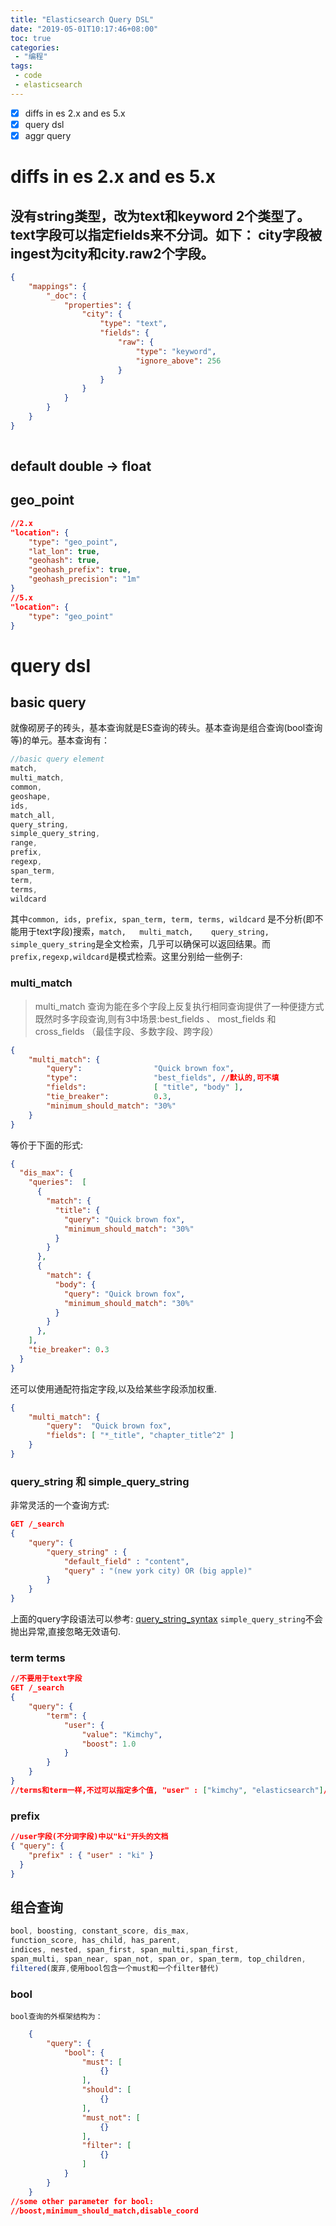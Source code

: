 ```yaml
---
title: "Elasticsearch Query DSL"
date: "2019-05-01T10:17:46+08:00"
toc: true
categories:
 - "编程"
tags:
 - code
 - elasticsearch
---
```


* [x] diffs in es 2.x and es 5.x
* [x] query dsl
* [x] aggr query

# diffs in es 2.x and es 5.x

## 没有string类型，改为text和keyword 2个类型了。text字段可以指定fields来不分词。如下： city字段被ingest为city和city.raw2个字段。
   
```json
{
    "mappings": {
        "_doc": {
            "properties": {
                "city": {
                    "type": "text",
                    "fields": {
                        "raw": {
                            "type": "keyword",
                            "ignore_above": 256
                        }
                    }
                }
            }
        }
    }
}
  
```
## default double -> float
## geo_point
```json
//2.x
"location": {
    "type": "geo_point",
    "lat_lon": true,
    "geohash": true,
    "geohash_prefix": true,
    "geohash_precision": "1m"
}
//5.x
"location": {
    "type": "geo_point"
}
```

# query dsl
## basic query
就像砌房子的砖头，基本查询就是ES查询的砖头。基本查询是组合查询(bool查询等)的单元。基本查询有：

```js
//basic query element
match,
multi_match,
common,
geoshape,
ids,
match_all,
query_string,
simple_query_string,
range,
prefix,
regexp,
span_term, 
term,
terms,
wildcard
```
其中`common, ids, prefix, span_term, term, terms, wildcard` 是不分析(即不能用于text字段)搜索，`match,	multi_match,	query_string,	simple_query_string`是全文检索，几乎可以确保可以返回结果。而`prefix,regexp,wildcard`是模式检索。这里分别给一些例子:

### multi_match
> multi_match 查询为能在多个字段上反复执行相同查询提供了一种便捷方式
既然时多字段查询,则有3中场景:best_fields 、 most_fields 和 cross_fields （最佳字段、多数字段、跨字段）
```json
{
    "multi_match": {
        "query":                "Quick brown fox",
        "type":                 "best_fields", //默认的,可不填
        "fields":               [ "title", "body" ],
        "tie_breaker":          0.3,
        "minimum_should_match": "30%" 
    }
}
```
等价于下面的形式:
```json
{
  "dis_max": {
    "queries":  [
      {
        "match": {
          "title": {
            "query": "Quick brown fox",
            "minimum_should_match": "30%"
          }
        }
      },
      {
        "match": {
          "body": {
            "query": "Quick brown fox",
            "minimum_should_match": "30%"
          }
        }
      },
    ],
    "tie_breaker": 0.3
  }
}

```
还可以使用通配符指定字段,以及给某些字段添加权重.
```json
{
    "multi_match": {
        "query":  "Quick brown fox",
        "fields": [ "*_title", "chapter_title^2" ] 
    }
}

```


### query_string 和  simple_query_string
非常灵活的一个查询方式:
```json
GET /_search
{
    "query": {
        "query_string" : {
            "default_field" : "content",
            "query" : "(new york city) OR (big apple)" 
        }
    }
}

```
上面的query字段语法可以参考: [query_string_syntax](https://www.elastic.co/guide/en/elasticsearch/reference/current/query-dsl-query-string-query.html#query-string-syntax)
`simple_query_string`不会抛出异常,直接忽略无效语句.
### term terms
```json
//不要用于text字段
GET /_search
{
    "query": {
        "term": {
            "user": {
                "value": "Kimchy",
                "boost": 1.0
            }
        }
    }
}
//terms和term一样,不过可以指定多个值, "user" : ["kimchy", "elasticsearch"]// 返回user为kimchy或elasticsearch的文档
```

### prefix
```json
//user字段(不分词字段)中以"ki"开头的文档
{ "query": {
    "prefix" : { "user" : "ki" }
  }
}
```


## 组合查询

```js
bool, boosting, constant_score, dis_max, 
function_score, has_child, has_parent, 
indices, nested, span_first, span_multi,span_first, 
span_multi, span_near, span_not, span_or, span_term, top_children,
filtered(废弃,使用bool包含一个must和一个filter替代)
```
### bool
    bool查询的外框架结构为：
```json
    {
        "query": {
            "bool": {
                "must": [
                    {}
                ],
                "should": [
                    {}
                ],
                "must_not": [
                    {}
                ],
                "filter": [
                    {}
                ]
            }
        }
    }
//some other parameter for bool:
//boost,minimum_should_match,disable_coord
```